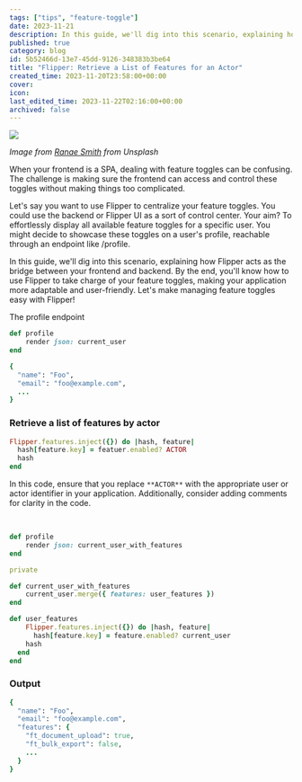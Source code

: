 ```yaml
---
tags: ["tips", "feature-toggle"]
date: 2023-11-21
description: In this guide, we'll dig into this scenario, explaining how Flipper acts as the bridge between your frontend and backend. By the end, you'll know how to use Flipper to take charge of your feature toggles, making your application more adaptable and user-friendly. Let's make managing feature toggles easy with Flipper!
published: true
category: blog
id: 5b52466d-13e7-45dd-9126-348383b3be64
title: "Flipper: Retrieve a List of Features for an Actor"
created_time: 2023-11-20T23:58:00+00:00
cover: 
icon: 
last_edited_time: 2023-11-22T02:16:00+00:00
archived: false
---
```


![](https://images.unsplash.com/photo-1591106167857-f1f9257e671b?ixlib=rb-4.0.3&q=85&fm=jpg&crop=entropy&cs=srgb)

<em>Image from [Ranae Smith](https://unsplash.com/photos/flock-of-birds-flying-over-the-sea-during-daytime-UDlXygG0pgA?utm_source=63921&utm_medium=referral) from Unsplash</em>

When your frontend is a SPA, dealing with feature toggles can be confusing. The challenge is making sure the frontend can access and control these toggles without making things too complicated.

Let's say you want to use Flipper to centralize your feature toggles. You could use the backend or Flipper UI as a sort of control center. Your aim? To effortlessly display all available feature toggles for a specific user. You might decide to showcase these toggles on a user's profile, reachable through an endpoint like /profile.

In this guide, we'll dig into this scenario, explaining how Flipper acts as the bridge between your frontend and backend. By the end, you'll know how to use Flipper to take charge of your feature toggles, making your application more adaptable and user-friendly. Let's make managing feature toggles easy with Flipper!

The profile endpoint

```ruby
def profile
	render json: current_user
end
```

```ruby
{
  "name": "Foo",
  "email": "foo@example.com",
  ...
}
```

### Retrieve a list of features by actor

```ruby
Flipper.features.inject({}) do |hash, feature|
  hash[feature.key] = featuer.enabled? ACTOR
  hash
end
```

In this code, ensure that you replace `**ACTOR**` with the appropriate user or actor identifier in your application. Additionally, consider adding comments for clarity in the code.

<br />

```ruby
def profile
	render json: current_user_with_features
end

private

def current_user_with_features
	current_user.merge({ features: user_features })
end

def user_features
	Flipper.features.inject({}) do |hash, feature|
	  hash[feature.key] = feature.enabled? current_user
    hash
  end
end
```

### Output

```ruby
{
  "name": "Foo",
  "email": "foo@example.com",
  "features": {
    "ft_document_upload": true,
    "ft_bulk_export": false,
    ...
  }
}
```

<br />
